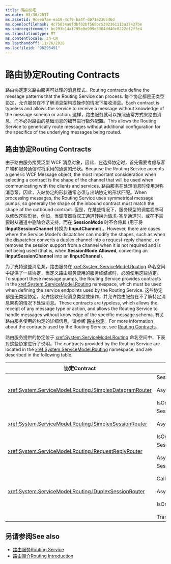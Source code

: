 ```yaml
---
title: 路由协定
ms.date: 03/30/2017
ms.assetid: 9ceea7ae-ea19-4cf9-ba4f-d071e236546d
ms.openlocfilehash: 4c75034a8fdbf02bf568bc5392361113a37427be
ms.sourcegitcommit: bc293b14af795e0e999e3304dd40c0222cf2ffe4
ms.translationtype: MT
ms.contentlocale: zh-CN
ms.lasthandoff: 11/26/2020
ms.locfileid: "96295491"
---
```

# <a name="routing-contracts"></a><span data-ttu-id="b705f-102">路由协定</span><span class="sxs-lookup"><span data-stu-id="b705f-102">Routing Contracts</span></span>

<span data-ttu-id="b705f-103">路由协定定义路由服务可处理的消息模式。</span><span class="sxs-lookup"><span data-stu-id="b705f-103">Routing contracts define the message patterns that the Routing Service can process.</span></span>  <span data-ttu-id="b705f-104">每个协定都是无类型协定，允许服务在不了解消息架构或操作的情况下接收消息。</span><span class="sxs-lookup"><span data-stu-id="b705f-104">Each contract is typeless and allows the service to receive a message without knowledge of the message schema or action.</span></span> <span data-ttu-id="b705f-105">这样，路由服务就可以按照通常方式来路由消息，而不必对路由的基础消息的细节进行额外配置。</span><span class="sxs-lookup"><span data-stu-id="b705f-105">This allows the Routing Service to generically route messages without additional configuration for the specifics of the underlying messages being routed.</span></span>  
  
## <a name="routing-contracts"></a><span data-ttu-id="b705f-106">路由协定</span><span class="sxs-lookup"><span data-stu-id="b705f-106">Routing Contracts</span></span>  

 <span data-ttu-id="b705f-107">由于路由服务接受泛型 WCF 消息对象，因此，在选择协定时，首先需要考虑与客户端和服务通信时将采用的通道的形状。</span><span class="sxs-lookup"><span data-stu-id="b705f-107">Because the Routing Service accepts a generic WCF Message object, the most important consideration when selecting a contract is the shape of the channel that will be used when communicating with the clients and services.</span></span> <span data-ttu-id="b705f-108">路由服务在处理消息时使用对称消息泵，因此，入站协定的形状通常必须与出站协定的形状匹配。</span><span class="sxs-lookup"><span data-stu-id="b705f-108">When processing messages, the Routing Service uses symmetrical message pumps, so generally the shape of the inbound contract must match the shape of the outbound contract.</span></span> <span data-ttu-id="b705f-109">但是，在某些情况下，服务模型的调度程序可以修改这些形状，例如，当调度器将双工通道转换为请求-答复通道时，或在不需要时从通道中删除会话支持，而在 **SessionMode** 时不会将其 (用于将 **IInputSessionChannel** 转换为 **IInputChannel**) 。</span><span class="sxs-lookup"><span data-stu-id="b705f-109">However, there are cases where the Service Model’s dispatcher can modify the shapes, such as when the dispatcher converts a duplex channel into a request-reply channel, or removes the session support from a channel when it is not required and is not being used (that is, when **SessionMode.Allowed**, converting an **IInputSessionChannel** into an **IInputChannel**).</span></span>  
  
 <span data-ttu-id="b705f-110">为了支持这些消息泵，路由服务在 <xref:System.ServiceModel.Routing> 命名空间中提供了一些协定，当定义路由服务使用的服务终结点时，必须使用这些协定。</span><span class="sxs-lookup"><span data-stu-id="b705f-110">To support these message pumps, the Routing Service provides contracts in the <xref:System.ServiceModel.Routing> namespace, which must be used when defining the service endpoints used by the Routing Service.</span></span> <span data-ttu-id="b705f-111">这些协定都是无类型协定，允许接收任何消息类型或操作，并允许路由服务在不了解特定消息架构的情况下处理消息。</span><span class="sxs-lookup"><span data-stu-id="b705f-111">These contracts are typeless, which allows the receipt of any message type or action, and allows the Routing Service to handle messages without knowledge of the specific message schema.</span></span> <span data-ttu-id="b705f-112">有关路由服务使用的约定的详细信息，请参阅 [路由约定](routing-contracts.md)。</span><span class="sxs-lookup"><span data-stu-id="b705f-112">For more information about the contracts used by the Routing Service, see [Routing Contracts](routing-contracts.md).</span></span>  
  
 <span data-ttu-id="b705f-113">路由服务提供的协定位于 <xref:System.ServiceModel.Routing> 命名空间中，下表对这些协定进行了说明。</span><span class="sxs-lookup"><span data-stu-id="b705f-113">The contracts provided by the Routing Service are located in the <xref:System.ServiceModel.Routing> namespace, and are described in the following table.</span></span>  
  
|<span data-ttu-id="b705f-114">协定</span><span class="sxs-lookup"><span data-stu-id="b705f-114">Contract</span></span>|<span data-ttu-id="b705f-115">形状</span><span class="sxs-lookup"><span data-stu-id="b705f-115">Shape</span></span>|<span data-ttu-id="b705f-116">通道形状</span><span class="sxs-lookup"><span data-stu-id="b705f-116">Channel Shape</span></span>|  
|--------------|-----------|-------------------|  
|<xref:System.ServiceModel.Routing.ISimplexDatagramRouter>|<span data-ttu-id="b705f-117">SessionMode = SessionMode.Allowed</span><span class="sxs-lookup"><span data-stu-id="b705f-117">SessionMode = SessionMode.Allowed</span></span><br /><br /> <span data-ttu-id="b705f-118">AsyncPattern = true</span><span class="sxs-lookup"><span data-stu-id="b705f-118">AsyncPattern = true</span></span><br /><br /> <span data-ttu-id="b705f-119">IsOneWay = true</span><span class="sxs-lookup"><span data-stu-id="b705f-119">IsOneWay = true</span></span>|<span data-ttu-id="b705f-120">IInputChannel-> IOutputChannel</span><span class="sxs-lookup"><span data-stu-id="b705f-120">IInputChannel -> IOutputChannel</span></span>|  
|<xref:System.ServiceModel.Routing.ISimplexSessionRouter>|<span data-ttu-id="b705f-121">SessionMode = SessionMode.Required</span><span class="sxs-lookup"><span data-stu-id="b705f-121">SessionMode = SessionMode.Required</span></span><br /><br /> <span data-ttu-id="b705f-122">AsyncPattern = true</span><span class="sxs-lookup"><span data-stu-id="b705f-122">AsyncPattern = true</span></span><br /><br /> <span data-ttu-id="b705f-123">IsOneWay = true</span><span class="sxs-lookup"><span data-stu-id="b705f-123">IsOneWay = true</span></span>|<span data-ttu-id="b705f-124">IInputSessionChannel-> IOutputSessionChannel</span><span class="sxs-lookup"><span data-stu-id="b705f-124">IInputSessionChannel -> IOutputSessionChannel</span></span>|  
|<xref:System.ServiceModel.Routing.IRequestReplyRouter>|<span data-ttu-id="b705f-125">SessionMode = SessionMode.Allowed</span><span class="sxs-lookup"><span data-stu-id="b705f-125">SessionMode = SessionMode.Allowed</span></span><br /><br /> <span data-ttu-id="b705f-126">AsyncPattern = true</span><span class="sxs-lookup"><span data-stu-id="b705f-126">AsyncPattern = true</span></span>|<span data-ttu-id="b705f-127">IReplyChannel-> IRequestChannel</span><span class="sxs-lookup"><span data-stu-id="b705f-127">IReplyChannel -> IRequestChannel</span></span>|  
|<xref:System.ServiceModel.Routing.IDuplexSessionRouter>|<span data-ttu-id="b705f-128">SessionMode=SessionMode.Required</span><span class="sxs-lookup"><span data-stu-id="b705f-128">SessionMode=SessionMode.Required</span></span><br /><br /> <span data-ttu-id="b705f-129">CallbackContract=typeof(ISimplexSession)</span><span class="sxs-lookup"><span data-stu-id="b705f-129">CallbackContract=typeof(ISimplexSession)</span></span><br /><br /> <span data-ttu-id="b705f-130">AsyncPattern = true</span><span class="sxs-lookup"><span data-stu-id="b705f-130">AsyncPattern = true</span></span><br /><br /> <span data-ttu-id="b705f-131">IsOneWay = true</span><span class="sxs-lookup"><span data-stu-id="b705f-131">IsOneWay = true</span></span><br /><br /> <span data-ttu-id="b705f-132">TransactionFlow(TransactionFlowOption.Allowed)</span><span class="sxs-lookup"><span data-stu-id="b705f-132">TransactionFlow(TransactionFlowOption.Allowed)</span></span>|<span data-ttu-id="b705f-133">IDuplexSessionChannel-> IDuplexSessionChannel</span><span class="sxs-lookup"><span data-stu-id="b705f-133">IDuplexSessionChannel -> IDuplexSessionChannel</span></span>|  
  
## <a name="see-also"></a><span data-ttu-id="b705f-134">另请参阅</span><span class="sxs-lookup"><span data-stu-id="b705f-134">See also</span></span>

- [<span data-ttu-id="b705f-135">路由服务</span><span class="sxs-lookup"><span data-stu-id="b705f-135">Routing Service</span></span>](routing-service.md)
- [<span data-ttu-id="b705f-136">路由简介</span><span class="sxs-lookup"><span data-stu-id="b705f-136">Routing Introduction</span></span>](routing-introduction.md)
